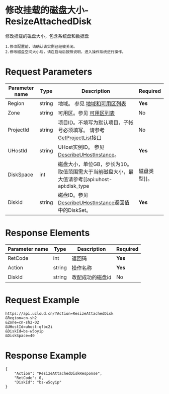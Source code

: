 # 修改挂载的磁盘大小-ResizeAttachedDisk

修改挂载的磁盘大小，包含系统盘和数据盘

```
1.修改配置前，请确认该实例已经被关闭。
2.修改磁盘空间大小后，请在启动后按照说明，进入操作系统进行操作。
```

# Request Parameters
|Parameter name|Type|Description|Required|
|---|---|---|---|
|Region|string|地域。 参见 [地域和可用区列表](../summary/regionlist.html)|**Yes**|
|Zone|string|可用区。参见 [可用区列表](../summary/regionlist.html)|No|
|ProjectId|string|项目ID。不填写为默认项目，子帐号必须填写。 请参考[GetProjectList接口](../summary/get_project_list.html)|No|
|UHostId|string|UHost实例ID。 参见 [DescribeUHostInstance](describe_uhost_instance.html)。|**Yes**|
|DiskSpace|int|磁盘大小，单位GB，步长为10。取值范围需大于当前磁盘大小，最大值请参考[[api:uhost-api:disk_type|磁盘类型]]。|**Yes**|
|DiskId|string|磁盘ID。参见 [DescribeUHostInstance](describe_uhost_instance.html)返回值中的DiskSet。|**Yes**|

# Response Elements
|Parameter name|Type|Description|Required|
|---|---|---|---|
|RetCode|int|返回码|**Yes**|
|Action|string|操作名称|**Yes**|
|DiskId|string|改配成功的磁盘id|No|

# Request Example
```
https://api.ucloud.cn/?Action=ResizeAttachedDisk
&Region=cn-sh2
&Zone=cn-sh2-02
&UHostId=uhost-qfbc2i
&DiskId=bs-w5oyip
&DiskSpace=40
```

# Response Example
```
{
    "Action": "ResizeAttachedDiskResponse", 
    "RetCode": 0, 
    "DiskId": "bs-w5oyip"
}
```

